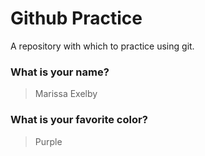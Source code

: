 # Github Practice

A repository with which to practice using git.

### What is your name?

> Marissa Exelby


### What is your favorite color?

> Purple

